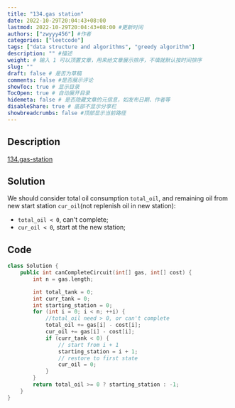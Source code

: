 ```yaml
---
title: "134.gas station"
date: 2022-10-29T20:04:43+08:00
lastmod: 2022-10-29T20:04:43+08:00 #更新时间
authors: ["zwyyy456"] #作者
categories: ["leetcode"]
tags: ["data structure and algorithms", "greedy algorithm"]
description: "" #描述
weight: # 输入 1 可以顶置文章，用来给文章展示排序，不填就默认按时间排序
slug: ""
draft: false # 是否为草稿
comments: false #是否展示评论
showToc: true # 显示目录
TocOpen: true # 自动展开目录
hidemeta: false # 是否隐藏文章的元信息，如发布日期、作者等
disableShare: true # 底部不显示分享栏
showbreadcrumbs: false #顶部显示当前路径
---
```

## Description
[134.gas-station](https://leetcode.com/problems/gas-station/)

## Solution
We should consider total oil consumption `total_oil`, and remaining oil from new start station `cur_oil`(not replenish oil in new station):
- `total_oil < 0`, can't complete;
- `cur_oil < 0`, start at the new station;

## Code
```cpp
class Solution {
    public int canCompleteCircuit(int[] gas, int[] cost) {
        int n = gas.length;

        int total_tank = 0;
        int curr_tank = 0;
        int starting_station = 0;
        for (int i = 0; i < n; ++i) {
            //total_oil need > 0, or can't complete
            total_oil += gas[i] - cost[i];
            cur_oil += gas[i] - cost[i];
            if (curr_tank < 0) {
                // start from i + 1
                starting_station = i + 1;
                // restore to first state
                cur_oil = 0;
            }
        }
        return total_oil >= 0 ? starting_station : -1;
    }
}
```

